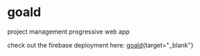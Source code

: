 # goald
project management progressive web app


check out the firebase deployment here:
[goald](https://goald-7b8ce.firebaseapp.com){target="_blank"}
